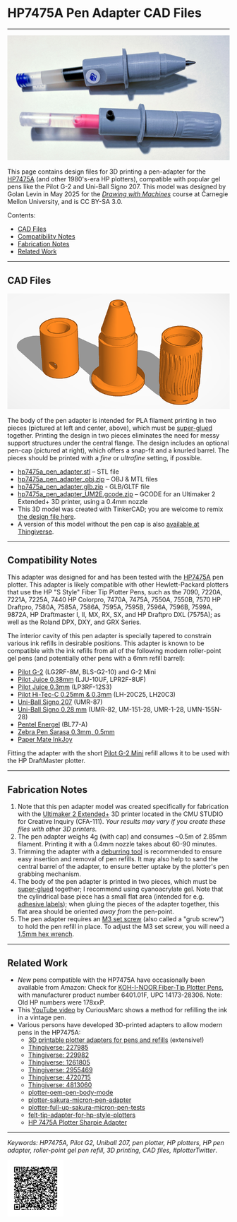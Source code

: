 # HP7475A Pen Adapter CAD Files

---

![penholder_photo.jpg](img/hp7475a_pen_adapter_photo.jpg)

This page contains design files for 3D printing a pen-adapter for the [HP7475A](https://hpmuseum.net/display_item.php?hw=74) (and other 1980's-era HP plotters), compatible with popular gel pens like the Pilot G-2 and Uni-Ball Signo 207. This model was designed by Golan Levin in May 2025 for the [*Drawing with Machines*](https://github.com/golanlevin/DrawingWithMachines) course at Carnegie Mellon University, and is CC BY-SA 3.0.

Contents: 

* [CAD Files](#cad-files)
* [Compatibility Notes](#compatibility-notes)
* [Fabrication Notes](#fabrication-notes)
* [Related Work](#related-work)

---

## CAD Files

![hp7475a_penholder_parts](img/hp7475a_pen_adapter_parts_rendering.png)

The body of the pen adapter is intended for PLA filament printing in two pieces (pictured at left and center, above), which must be [super-glued](https://www.amazon.com/Super-Glue-11710615-Gel-Future/dp/B08WJSY5RK/?th=1) together. Printing the design in two pieces eliminates the need for messy support structures under the central flange. The design includes an optional pen-cap (pictured at right), which offers a snap-fit and a knurled barrel. The pieces should be printed with a *fine* or *ultrafine* setting, if possible. 

* [hp7475a_pen_adapter.stl](files/hp7475a_pen_adapter.stl) – STL file
* [hp7475a_pen_adapter_obj.zip](files/hp7475a_pen_adapter_obj.zip) – OBJ & MTL files
* [hp7475a_pen_adapter.glb.zip](files/hp7475a_pen_adapter.glb.zip) - GLB/GLTF file
* [hp7475a_pen_adapter_UM2E.gcode.zip](files/hp7475a_pen_adapter_UM2E.gcode.zip) – GCODE for an Ultimaker 2 Extended+ 3D printer, using a 0.4mm nozzle
* This 3D model was created with TinkerCAD; you are welcome to remix [the design file here](https://www.tinkercad.com/things/lzj4ZikZXlT-hp7475apenadaptercap).
* A version of this model without the pen cap is also [available at Thingiverse](https://www.thingiverse.com/thing:7032730).

---

## Compatibility Notes

This adapter was designed for and has been tested with the [HP7475A](https://hpmuseum.net/display_item.php?hw=74) pen plotter. This adapter is likely compatible with other Hewlett-Packard plotters that use the HP "S Style" Fiber Tip Plotter Pens, such as the 7090, 7220A, 7221A, 7225A, 7440 HP Colorpro, 7470A, 7475A, 7550A, 7550B, 7570 HP Draftpro, 7580A, 7585A, 7586A, 7595A, 7595B, 7596A, 7596B, 7599A, 9872A, HP Draftmaster I, II, MX, RX, SX, and HP Draftpro DXL (7575A); as well as the Roland DPX, DXY, and GRX Series.

The interior cavity of this pen adapter is specially tapered to constrain various ink refills in desirable positions. This adapter is known to be compatible with the ink refills from all of the following modern roller-point gel pens (and potentially other pens with a 6mm refill barrel):

* [Pilot G-2](https://www.amazon.com/PILOT-Refills-Rolling-Point-12-Pack/dp/B0C2DZQ8V3/) (LG2RF-8M, BLS-G2-10) and G-2 Mini
* [Pilot Juice 0.38mm](https://www.amazon.com/Pilot-Juice-Retractable-LJU-10UF-0-38mm/dp/B06XF41HHH/) (LJU-10UF, LPR2F-8UF)
* [Pilot Juice 0.3mm](https://www.amazon.com/Pilot-Rollerball-point-Refill-Juice/dp/B07DNFW2DB/) (LP3RF-12S3)
* [Pilot Hi-Tec-C 0.25mm & 0.3mm](https://www.amazon.com/Pilot-Hi-Tec-C-Hyper-0-25mm-LH-20C25/dp/B06Y3P1RQG/) (LH-20C25, LH20C3)
* [Uni-Ball Signo 207](https://www.amazon.com/Uni-ball-Roller-Retractable-Plastic-Reusable/dp/B08DTGRDMF/?th=1) (UMR-87)
* [Uni-Ball Signo 0.28 mm](https://www.amazon.com/Uni-ball-UMR-82-Refills-Ballpoint-10-Pack/dp/B076JBGNKY/) (UMR-82, UM-151-28, UMR-1-28, UMN-155N-28)
* [Pentel Energel](https://www.amazon.com/Pentel-EnerGel-Liquid-Gel-Pens/dp/B09RRNVXVN/) (BL77-A)
* [Zebra Pen Sarasa 0.3mm, 0.5mm](https://www.amazon.com/Zebra-ballpoint-Sarasa-P-JJ15-BK10-pieces/dp/B00P0PT7BS/)
* [Paper Mate InkJoy](https://www.amazon.com/Paper-Mate-Ultimate-Retractable-Featuring/dp/B0F2GGLKHD/)

Fitting the adapter with the short [Pilot G-2 Mini](https://www.amazon.com/Retractable-Rolling-Assorted-colors-Turquoise/dp/B07H7YTT3D/) refill allows it to be used with the HP DraftMaster plotter.

---

## Fabrication Notes

1. Note that this pen adapter model was created specifically for fabrication with the [Ultimaker 2 Extended+](https://ultimaker.com/learn/ultimaker-2-and-ultimaker-2-extended-source-files-available/) 3D printer located in the CMU STUDIO for Creative Inquiry (CFA-111). *Your results may vary if you create these files with other 3D printers.*
2. The pen adapter weighs 4g (with cap) and consumes ~0.5m of 2.85mm filament. Printing it with a 0.4mm nozzle takes about 60-90 minutes.
3. Trimming the adapter with a [deburring tool](https://www.amazon.com/Deburring-Blades-Printing-Plastic-Printed/dp/B0DDPM9S4Y/?th=1) is recommended to ensure easy insertion and removal of pen refills. It may also help to sand the central barrel of the adapter, to ensure better uptake by the plotter's pen grabbing mechanism.
4. The body of the pen adapter is printed in two pieces, which must be [super-glued](https://www.amazon.com/Super-Glue-11710615-Gel-Future/dp/B08WJSY5RK/?th=1) together; I recommend using cyanoacrylate gel. Note that the cylindrical base piece has a small flat area (intended for e.g. [adhesive labels](https://www.amazon.com/WANSTE-Permanent-Adhesive-Color-Code-Dispenser/dp/B0DFQ3PQYH/?th=1)); when gluing the pieces of the adapter together, this flat area should be oriented *away from* the pen-point.
5. The pen adapter requires an [M3 set screw](https://www.amazon.com/Black-Socket-Screw-Assortment-200pcs/dp/B07H5P7J5P/) (also called a "grub screw") to hold the pen refill in place. To adjust the M3 set screw, you will need a [1.5mm hex wrench](https://www.amazon.com/Piutouyar-Hexagon-Replacement-Repairing-Furniture/dp/B0BL29MTDM/).


---

## Related Work

* *New* pens compatible with the HP7475A have occasionally been available from Amazon: Check for [KOH-I-NOOR Fiber-Tip Plotter Pens](https://www.amazon.com/dp/B000KNNIL0), with manufacturer product number 6401.01F, UPC 14173-28306. Note: Old HP numbers were 178xxP.
* This [YouTube video](https://www.youtube.com/watch?v=h-oj4HrTH14) by CuriousMarc shows a method for refilling the ink in a vintage pen.
* Various persons have developed 3D-printed adapters to allow modern pens in the HP7475A:
   * [3D printable plotter adapters for pens and refills](https://github.com/juliendorra/3D-printable-plotter-adapters-for-pens-and-refills) (extensive!)
	* [Thingiverse: 227985](https://www.thingiverse.com/thing:227985) 
	* [Thingiverse: 229982](https://www.thingiverse.com/thing:229982)
	* [Thingiverse: 1261805](https://www.thingiverse.com/thing:1261805)
	* [Thingiverse: 2955469](https://www.thingiverse.com/thing:2955469) 
	* [Thingiverse: 4720715](https://www.thingiverse.com/thing:4720715)
	* [Thingiverse: 4813060](https://www.thingiverse.com/thing:4813060)
	* [plotter-oem-pen-body-mode](https://softsolder.com/2015/04/21/hp-7475a-plotter-oem-pen-body-model/)
	* [plotter-sakura-micron-pen-adapter](https://softsolder.com/2015/04/22/hp-7475a-plotter-sakura-micron-pen-adapter/)
	* [plotter-full-up-sakura-micron-pen-tests](https://softsolder.com/2015/04/23/hp-7475a-plotter-full-up-sakura-micron-pen-tests/)
	* [felt-tip-adapter-for-hp-style-plotters](https://www.printables.com/model/138334-felt-tip-adapter-for-hp-style-plotters)
   * [HP 7475A Plotter Sharpie Adapter](https://www.ebay.com/itm/223985161644)

---

*Keywords: HP7475A, Pilot G2, Uniball 207, pen plotter, HP plotters, HP pen adapter, roller-point gel pen refill, 3D printing, CAD files, #plotterTwitter*.

<img width="128" height="128" src="img/repo_qr.png">